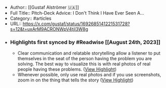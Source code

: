 - Author:: [[Gustaf Alströmer 🇺🇦]]
- Full Title:: Pitch-Deck Advice: I Don't Think I Have Ever Seen A...
- Category:: #articles
- URL:: https://x.com/gustaf/status/1692685141221531728?s=12&t=uxArM9ACRONWpV4tjI3W8g
- ### Highlights first synced by #Readwise [[August 24th, 2023]]
    - Clear communication and relatable storytelling allow a listener to put themselves in the seat of the person having the problem you are solving. The best way to visualize this is with real photos of real people having these problems. ([View Highlight](https://read.readwise.io/read/01h8jwadmzsssgxk3787jfstfs))
    - Whenever possible, only use real photos and if you use screenshots, zoom in on the thing that tells the story ([View Highlight](https://read.readwise.io/read/01h8jwcb58zx1m24hjp8rvvy99))

